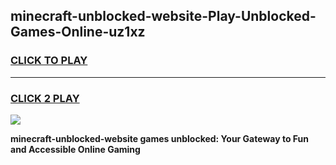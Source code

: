 
## minecraft-unblocked-website-Play-Unblocked-Games-Online-uz1xz
<h3>
<a href="https://premium76.site?title=minecraft-unblocked-website&ref=25A">CLICK TO PLAY</a></h3>
<hr>

<h3>
<a href="https://premium76.site?title=minecraft-unblocked-website&ref=25A">CLICK 2 PLAY</a>
  
</h3>

<a href="https://premium76.site?title=minecraft-unblocked-website&ref=25A"><img src="https://clearcache.store/games.png"></a>


**minecraft-unblocked-website games unblocked: Your Gateway to Fun and Accessible Online Gaming**
